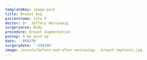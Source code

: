 ```yaml
---
templateKey: image-post
title: Breast Aug
patientname: Cole P
doctor: Dr. Jeffery Weinzweig
surgeryarea: Body
procedure: Breast Augmentation
postop: 4 mo post-op
date: '-950376'
surgerydate: '-259195'
image: /assets/before-and-after-weinzwieg-_-breast-implants.jpg
---
```


